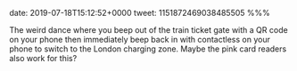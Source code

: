 date: 2019-07-18T15:12:52+0000
tweet: 1151872469038485505
%%%

The weird dance where you beep out of the train ticket gate with a QR code on your phone then immediately beep back in with contactless on your phone to switch to the London charging zone. Maybe the pink card readers also work for this?
